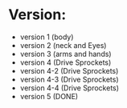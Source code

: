 # Version:
- version 1 (body)
- version 2 (neck and Eyes)
- version 3 (arms and hands)
- version 4 (Drive Sprockets)
- version 4-2 (Drive Sprockets)
- version 4-3 (Drive Sprockets)
- version 4-4 (Drive Sprockets)
- version 5 (DONE)
